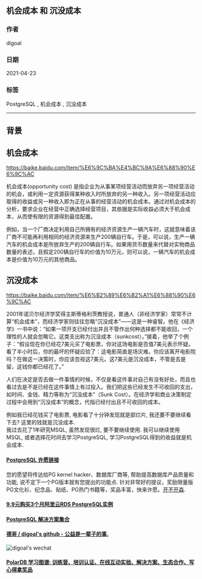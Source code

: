 ## 机会成本 和 沉没成本  
  
### 作者  
digoal  
  
### 日期  
2021-04-23   
  
### 标签  
PostgreSQL , 机会成本 , 沉没成本   
  
----  
  
## 背景  
  
  
## 机会成本  
  
https://baike.baidu.com/item/%E6%9C%BA%E4%BC%9A%E6%88%90%E6%9C%AC  
  
  
机会成本(opportunity cost) 是指企业为从事某项经营活动而放弃另一项经营活动的机会，或利用一定资源获得某种收入时所放弃的另一种收入。另一项经营活动应取得的收益或另一种收入即为正在从事的经营活动的机会成本。通过对机会成本的分析，要求企业在经营中正确选择经营项目，其依据是实际收益必须大于机会成本，从而使有限的资源得到最佳配置。  
  
例如，当一个厂商决定利用自己所拥有的经济资源生产一辆汽车时，这就意味着该厂商不可能再利用相同的经济资源来生产200辆自行车。于是，可以说，生产一辆汽车的机会成本是所放弃生产的200辆自行车。如果用货币数量来代替对实物商品数量的表述，且假定200辆自行车的价值为10万元，则可以说，一辆汽车的机会成本是价值为10万元的其他商品。  
  
  
## 沉没成本  
  
https://baike.baidu.com/item/%E6%B2%89%E6%B2%A1%E6%88%90%E6%9C%AC  
  
2001年诺贝尔经济学奖得主斯蒂格利茨教授说，普通人（非经济学家）常常不计算“机会成本”，而经济学家则往往忽略“沉没成本”——这是一种睿智。他在《经济学》一书中说：“如果一项开支已经付出并且不管作出何种选择都不能收回，一个理性的人就会忽略它。这类支出称为沉没成本（sunkcost）。”接着，他举了个例子：“假设现在你已经花7美元买了电影票，你对这场电影是否值7美元表示怀疑。看了半小时后，你的最坏的怀疑应验了：这电影简直是场灾难。你应该离开电影院吗？在做这一决策时，你应该忽视这7美元。这7美元是沉没成本，不管是去是留，这钱你都已经花了。”  
  
人们在决定是否去做一件事情的时候，不仅是看这件事对自己有没有好处，而且也看过去是不是已经在这件事情上有过投入。我们把这些已经发生不可收回的支出，如时间、金钱、精力等称为“沉没成本”（Sunk Cost）。在经济学和商业决策制定过程中会用到“沉没成本”的概念，代指已经付出且不可收回的成本。  
  
例如我已经花钱买了电影票, 电影看了十分钟发现就是部烂片, 我还要不要继续看下去? 这里的钱就是沉没成本.  
我过去花了1年研究MSQL, 虽然发现很烂, 要不要继续使用. 我可以继续使用MSQL, 或者选择花时间去学习PostgreSQL, 学习PostgreSQL得到的收益就是机会成本.   
     
    
    
  
#### [PostgreSQL 许愿链接](https://github.com/digoal/blog/issues/76 "269ac3d1c492e938c0191101c7238216")
您的愿望将传达给PG kernel hacker、数据库厂商等, 帮助提高数据库产品质量和功能, 说不定下一个PG版本就有您提出的功能点. 针对非常好的提议，奖励限量版PG文化衫、纪念品、贴纸、PG热门书籍等，奖品丰富，快来许愿。[开不开森](https://github.com/digoal/blog/issues/76 "269ac3d1c492e938c0191101c7238216").  
  
  
#### [9.9元购买3个月阿里云RDS PostgreSQL实例](https://www.aliyun.com/database/postgresqlactivity "57258f76c37864c6e6d23383d05714ea")
  
  
#### [PostgreSQL 解决方案集合](https://yq.aliyun.com/topic/118 "40cff096e9ed7122c512b35d8561d9c8")
  
  
#### [德哥 / digoal's github - 公益是一辈子的事.](https://github.com/digoal/blog/blob/master/README.md "22709685feb7cab07d30f30387f0a9ae")
  
  
![digoal's wechat](../pic/digoal_weixin.jpg "f7ad92eeba24523fd47a6e1a0e691b59")
  
  
#### [PolarDB 学习图谱: 训练营、培训认证、在线互动实验、解决方案、生态合作、写心得拿奖品](https://www.aliyun.com/database/openpolardb/activity "8642f60e04ed0c814bf9cb9677976bd4")
  
